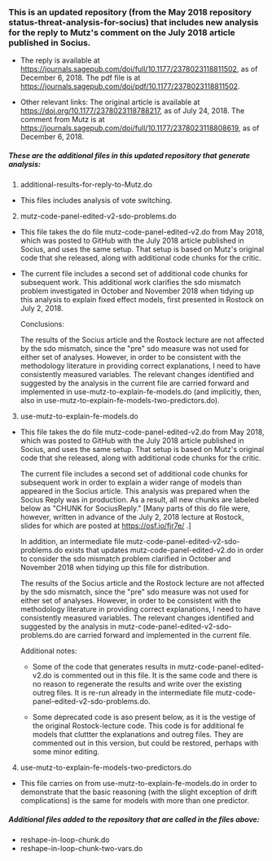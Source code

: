 ### This is an updated repository (from the May 2018 repository status-threat-analysis-for-socius) that includes new analysis for the reply to Mutz's comment on the July 2018 article published in Socius.

  * The reply is available at https://journals.sagepub.com/doi/full/10.1177/2378023118811502, as of December 6, 2018. The pdf file is at https://journals.sagepub.com/doi/pdf/10.1177/2378023118811502.

  * Other relevant links:
    The original article is available at https://doi.org/10.1177/2378023118788217, as of July 24, 2018. 
    The comment from Mutz is at https://journals.sagepub.com/doi/full/10.1177/2378023118808619, as of December 6, 2018.

##### These are the additional files in this updated repository that generate analysis:

1.  additional-results-for-reply-to-Mutz.do

  * This files includes analysis of vote switching.

2.  mutz-code-panel-edited-v2-sdo-problems.do

  * This file takes the do file mutz-code-panel-edited-v2.do from May 2018, which was posted to GitHub with the July 2018 article published in Socius, and uses the same setup.  That setup is based on  Mutz's original code that she released, along with additional code chunks for the critic.

  * The current file includes a second set of additional code chunks for subsequent work.  This additional work clarifies the sdo mismatch problem investigated in October and November 2018 when tidying up this analysis to explain fixed effect models, first presented in Rostock on July 2, 2018.  

    Conclusions:  

      The results of the Socius article and the Rostock lecture are not affected by the sdo mismatch, since the "pre" sdo measure was not used for either set of analyses.  However, in order to be consistent with the methodology literature in providing correct explanations, I need to have consistently measured variables.  The relevant changes identified and suggested by the analysis in the current file are carried forward and implemented in use-mutz-to-explain-fe-models.do (and implicitly, then, also in use-mutz-to-explain-fe-models-two-predictors.do).

3.  use-mutz-to-explain-fe-models.do

  * This file takes the do file mutz-code-panel-edited-v2.do from May 2018, which was posted to GitHub with the July 2018 article published in Socius, and uses the same setup.  That setup is based on  Mutz's original code that she released, along with additional code chunks for the critic.

    The current file includes a second set of additional code chunks for subsequent work in order to explain a wider range of models than appeared in the Socius article.  This analysis was prepared when the Socius Reply was in production. As a result, all new chunks are labeled below as "CHUNK for SociusReply." [Many parts of this do file were, however, written in advance of the July 2, 2018 lecture at Rostock, slides for which are posted at https://osf.io/fjr7e/ .] 

    In addition, an intermediate file mutz-code-panel-edited-v2-sdo-problems.do exists that updates mutz-code-panel-edited-v2.do in order to consider the sdo mismatch problem clarified in October and November 2018 when tidying up this file for distribution.

    The results of the Socius article and the Rostock lecture are not affected by the sdo mismatch, since the "pre" sdo measure was not used for either set of analyses.  However, in order to be consistent with the methodology literature in providing correct explanations, I need to have consistently measured variables.  The relevant changes identified and suggested by the analysis in mutz-code-panel-edited-v2-sdo-problems.do are carried forward and implemented in the current file.  
    
    Additional notes: 

      - Some of the code that generates results in mutz-code-panel-edited-v2.do is commented out in this file.  It is the same code and there is no reason to regenerate the results and write over the existing outreg files.  It is re-run already in the intermediate file mutz-code-panel-edited-v2-sdo-problems.do.

      - Some deprecated code is aso present below, as it is the vestige of the original Rostock-lecture code.  This code is for additional fe models that cluttter the explanations and outreg files.  They are commented out in this version, but could be restored, perhaps with some minor editing.

4.  use-mutz-to-explain-fe-models-two-predictors.do

 * This file carries on from use-mutz-to-explain-fe-models.do in order to 
  demonstrate that the basic reasoning (with the slight exception of drift
  complications) is the same for models with more than one predictor.


##### Additional files added to the repository that are called in the files above:

- reshape-in-loop-chunk.do
- reshape-in-loop-chunk-two-vars.do


